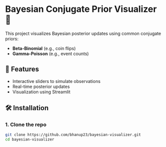 # Bayesian Conjugate Prior Visualizer 🎯

This project visualizes Bayesian posterior updates using common conjugate priors:
- **Beta-Binomial** (e.g., coin flips)
- **Gamma-Poisson** (e.g., event counts)

## 🚀 Features
- Interactive sliders to simulate observations
- Real-time posterior updates
- Visualization using Streamlit

## 🛠 Installation

### 1. Clone the repo
```bash
git clone https://github.com/bhanup23/bayesian-visualizer.git
cd bayesian-visualizer

